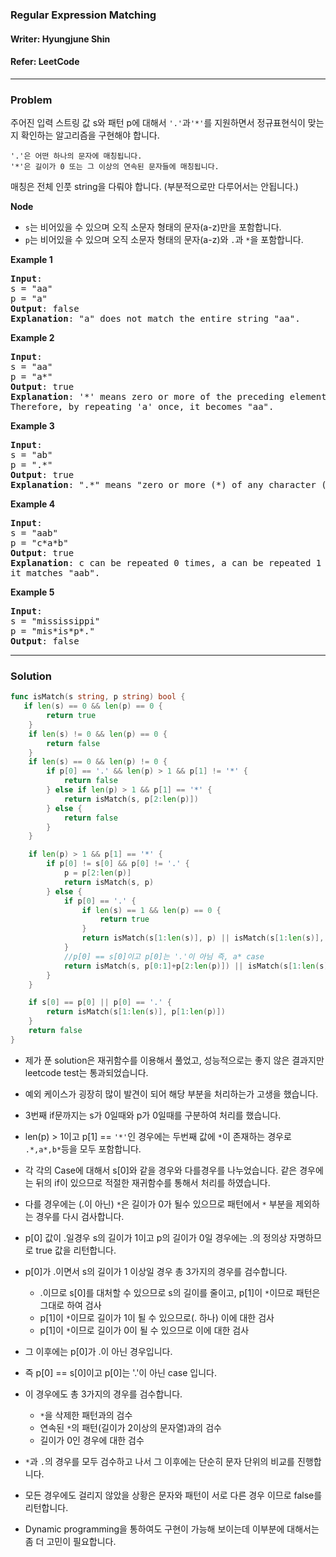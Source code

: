 ### Regular Expression Matching
#### Writer: Hyungjune Shin
#### Refer: LeetCode
* * *
### Problem
주어진 입력 스트링 값 s와 패턴 p에 대해서 ```'.'```과```'*'```를 지원하면서 정규표현식이 맞는지 확인하는 알고리즘을 구현해야 합니다.   

```
'.'은 어떤 하나의 문자에 매칭됩니다.
'*'은 길이가 0 또는 그 이상의 연속된 문자들에 매칭됩니다.
```
매칭은 전체 인풋 string을 다뤄야 합니다. (부분적으로만 다루어서는 안됩니다.)

<b>Node</b>
  - ```s```는 비어있을 수 있으며 오직 소문자 형태의 문자(a-z)만을 포함합니다.
  - ```p```는 비어있을 수 있으며 오직 소문자 형태의 문자(a-z)와 ```.```과 ```*```을 포함합니다.

<b>Example 1</b>
<pre>
<b>Input</b>:
s = "aa"
p = "a"
<b>Output</b>: false
<b>Explanation</b>: "a" does not match the entire string "aa".
</pre>

<b>Example 2</b>
<pre>
<b>Input</b>:
s = "aa"
p = "a*"
<b>Output</b>: true
<b>Explanation</b>: '*' means zero or more of the preceding element, 'a'.
Therefore, by repeating 'a' once, it becomes "aa".
</pre>

<b>Example 3</b>
<pre>
<b>Input</b>:
s = "ab"
p = ".*"
<b>Output</b>: true
<b>Explanation</b>: ".*" means "zero or more (*) of any character (.)".
</pre>

<b>Example 4</b>
<pre>
<b>Input</b>:
s = "aab"
p = "c*a*b"
<b>Output</b>: true
<b>Explanation</b>: c can be repeated 0 times, a can be repeated 1 time. Therefore,
it matches "aab".
</pre>

<b>Example 5</b>
<pre>
<b>Input</b>:
s = "mississippi"
p = "mis*is*p*."
<b>Output</b>: false
</pre>
* * *
### Solution
```go
func isMatch(s string, p string) bool {
   if len(s) == 0 && len(p) == 0 {
		return true
	}
	if len(s) != 0 && len(p) == 0 {
		return false
	}
	if len(s) == 0 && len(p) != 0 {
		if p[0] == '.' && len(p) > 1 && p[1] != '*' {
			return false
		} else if len(p) > 1 && p[1] == '*' {
			return isMatch(s, p[2:len(p)])
		} else {
			return false
		}
	}

	if len(p) > 1 && p[1] == '*' {
		if p[0] != s[0] && p[0] != '.' {
			p = p[2:len(p)]
			return isMatch(s, p)
		} else {
			if p[0] == '.' {
				if len(s) == 1 && len(p) == 0 {
					return true
				}
				return isMatch(s[1:len(s)], p) || isMatch(s[1:len(s)], p[2:len(p)]) || isMatch(s, p[2:len(p)])
			}
			//p[0] == s[0]이고 p[0]는 '.'이 아님 즉, a* case
			return isMatch(s, p[0:1]+p[2:len(p)]) || isMatch(s[1:len(s)], p) || isMatch(s, p[2:len(p)])
		}
	}

	if s[0] == p[0] || p[0] == '.' {
		return isMatch(s[1:len(s)], p[1:len(p)])
	}
	return false
}
```
- 제가 푼 solution은 재귀함수를 이용해서 풀었고, 성능적으로는 좋지 않은 결과지만 leetcode test는 통과되었습니다.
- 예외 케이스가 굉장히 많이 발견이 되어 해당 부분을 처리하는가 고생을 했습니다.
- 3번째 if문까지는 s가 0일때와 p가 0일때를 구분하여 처리를 했습니다.
- len(p) > 1이고 p[1] == ```'*'```인 경우에는 두번째 값에 ```*```이 존재하는 경우로 ```.*,a*,b*```등을 모두 포함합니다.
- 각 각의 Case에 대해서 s[0]와 같을 경우와 다를경우를 나누었습니다. 같은 경우에는 뒤의 if이 있으므로 적절한 재귀함수를 통해서 처리를 하였습니다.
- 다를 경우에는 (.이 아닌) ```*```은 길이가 0가 될수 있으므로 패턴에서 ```*``` 부분을 제외하는 경우를 다시 검사합니다. 
- p[0] 값이 .일경우 s의 길이가 1이고 p의 길이가 0일 경우에는 .의 정의상 자명하므로 true 값을 리턴합니다.
- p[0]가 .이면서 s의 길이가 1 이상일 경우 총 3가지의 경우를 검수합니다. 
  - .이므로 s[0]를 대처할 수 있으므로 s의 길이를 줄이고, p[1]이 ```*```이므로 패턴은 그대로 하여 검사
  - p[1]이 ```*```이므로 길이가 1이 될 수 있으므로(. 하나) 이에 대한 검사
  - p[1]이 ```*```이므로 길이가 0이 될 수 있으므로 이에 대한 검사
- 그 이후에는 p[0]가 .이 아닌 경우입니다.
- 즉 p[0] == s[0]이고 p[0]는 '.'이 아닌 case 입니다.
- 이 경우에도 총 3가지의 경우를 검수합니다.
  - ```*```을 삭제한 패턴과의 검수
  - 연속된 ```*```의 패턴(길이가 2이상의 문자열)과의 검수 
  - 길이가 0인 경우에 대한 검수
- ```*```과 ```.```의 경우를 모두 검수하고 나서 그 이후에는 단순히 문자 단위의 비교를 진행합니다.
- 모든 경우에도 걸리지 않았을 상황은 문자와 패턴이 서로 다른 경우 이므로 false를 리턴합니다.

- Dynamic programming을 통하여도 구현이 가능해 보이는데 이부분에 대해서는 좀 더 고민이 필요합니다.

